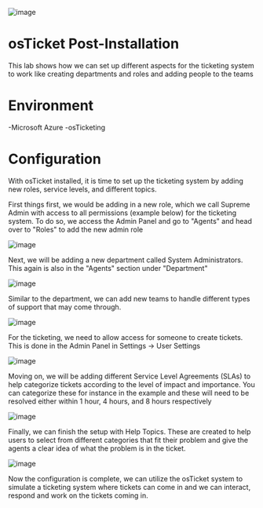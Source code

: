 ![image](https://github.com/Zues4366/osticket-post-installation/assets/33434045/98aaf6d2-d730-4075-b3fd-319decff4f3c)

<h1>osTicket Post-Installation</h1>

This lab shows how we can set up different aspects for the ticketing system to work like creating departments and roles and adding people to the teams

<h1>Environment</h1>

-Microsoft Azure
-osTicketing

<h1>Configuration</h1>

With osTicket installed, it is time to set up the ticketing system by adding new roles, service levels, and different topics.

First things first, we would be adding in a new role, which we call Supreme Admin with access to all permissions (example below) for the ticketing system. To do so, we access the Admin Panel and go to "Agents" and head over to "Roles" to add the new admin role

![image](https://github.com/Zues4366/osticket-post-installation/assets/33434045/748788c7-d6d8-4494-9fd7-90b1df9d5c40)

Next, we will be adding a new department called System Administrators. This again is also in the "Agents" section under "Department"

![image](https://github.com/Zues4366/osticket-post-installation/assets/33434045/541a33df-7553-4402-93cb-a4e257488a09)

Similar to the department, we can add new teams to handle different types of support that may come through.

![image](https://github.com/Zues4366/osticket-post-installation/assets/33434045/9844dad8-5955-4517-b350-33c4c7f30211)

For the ticketing, we need to allow access for someone to create tickets. This is done in the Admin Panel in Settings -> User Settings

![image](https://github.com/Zues4366/osticket-post-installation/assets/33434045/ca855f1b-7511-413e-bb21-d529d4166fd6)

Moving on, we will be adding different Service Level Agreements (SLAs) to help categorize tickets according to the level of impact and importance. You can categorize these for instance in the example and these will need to be resolved either within 1 hour, 4 hours, and 8 hours respectively

![image](https://github.com/Zues4366/osticket-post-installation/assets/33434045/a195eb5e-5fe2-4feb-9e2f-37a32ebb235c)

Finally, we can finish the setup with Help Topics. These are created to help users to select from different categories that fit their problem and give the agents a clear idea of what the problem is in the ticket.

![image](https://github.com/Zues4366/osticket-post-installation/assets/33434045/862dcd83-1afd-41a6-aa6b-3c930fbaeef5)

Now the configuration is complete, we can utilize the osTicket system to simulate a ticketing system where tickets can come in and we can interact, respond and work on the tickets coming in.
